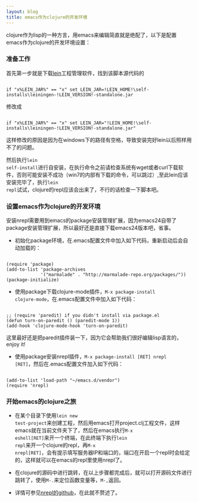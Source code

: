 ```yaml
---
layout: blog
title: emacs作为clojure的开发环境
---
```


clojure作为lisp的一种方言，用emacs来编辑简直就是绝配了，以下是配置emacs作为clojure的开发环境设置：


### 准备工作

首先第一步就是下载[lein](https://raw.github.com/technomancy/leiningen/stable/bin/lein.bat)工程管理软件，找到该脚本源代码的

<code>
if "x%LEIN_JAR%" == "x" set LEIN_JAR=!LEIN_HOME!\self-installs\leiningen-!LEIN_VERSION!-standalone.jar
</code>

修改成

<code>
if "x%LEIN_JAR%" == "x" set LEIN_JAR="!LEIN_HOME!\self-installs\leiningen-!LEIN_VERSION!-standalone.jar"
</code>

这样修改的原因是因为在windows下的路径有空格，导致安装完好lein以后照样用不了的问题。

然后执行<code>lein self-install</code>进行自安装，在执行命令之前请检查系统有wget或者curl下载软件，否则可能安装不成功（win7的内部有下载的命令，可以跳过）,至此lein应该安装完毕了，执行<code>lein repl</code>试试，clojure的repl应该会出来了，不行的话检查一下脚本吧。

### 设置emacs作为clojure的开发环境

安装nrepl需要用到emacs的package安装管理扩展，因为emacs24自带了package安装管理扩展，所以最好还是直接下载emacs24版本吧，省事。

* 初始化package环境，在.emacs配置文件中加入如下代码，重新启动后会自动加载的：

<code>
(require 'package)
(add-to-list 'package-archives
             '("marmalade" . "http://marmalade-repo.org/packages/"))
(package-initialize)
</code>

* 使用package下载clojure-mode插件，<code>M-x package-install clojure-mode</code>，在.emacs配置文件中加入如下代码：

<code>
;; (require 'paredit) if you didn't install via package.el
(defun turn-on-paredit () (paredit-mode 1))
(add-hook 'clojure-mode-hook 'turn-on-paredit)
</code>

这里最好还是把paredit插件装一下，因为它会帮助我们很好编辑lisp语言的，enjoy it!

* 使用package安装nrepl插件，<code>M-x package-install [RET] nrepl [RET]</code>，然后在.emacs配置文件加入如下代码： 

<code>
(add-to-list 'load-path "~/emacs.d/vendor")
(require 'nrepl)
</code>

### 开始emacs的clojure之旅

* 在某个目录下使用<code>lein new test-project</code>来创建工程，然后用emacs打开project.clj工程文件，这样emacs就在当前文件夹下了，然后在emacs执行<code>M-x eshell[RET]</code>来开一个终端，在此终端下执行<code>lein repl</code>来开一个clojure的repl，再<code>M-x nrepl[RET]</code>，会有提示填写服务器IP和端口的，端口在开启一个repl时会给定的，这样就可以在emacs的repl里使用nrepl了。

* 在clojure的源码中进行跳转，在以上步骤都完成后，就可以打开源码文件进行跳转了，使用<code>M-.</code>来定位函数变量等，<code>M-,</code>返回。

* 详情可参见[nrepl的github](https://github.com/kingtim/nrepl.el)，在此就不赘述了。

